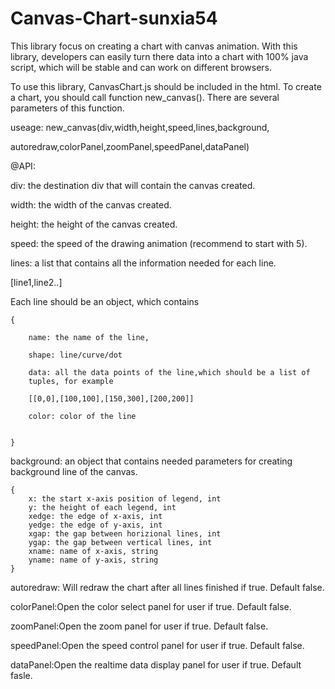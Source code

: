 # Canvas-Chart-sunxia54

This library focus on creating a chart with canvas animation. With this library,
developers can easily turn there data into a chart with 100% java script, which will be 
stable and can work on different browsers.


To use this library,  CanvasChart.js should be included in the html. To create a chart, 
you should call function new_canvas(). There are several parameters of this function.

useage: new_canvas(div,width,height,speed,lines,background,

autoredraw,colorPanel,zoomPanel,speedPanel,dataPanel)

@API:

div: the destination div that will contain the canvas created.

width: the width of the canvas created.

height: the height of the canvas created.

speed: the speed of the drawing animation (recommend to start with 5).

lines: a list that contains all the information needed for each line.

[line1,line2..]

Each line should be an object, which contains

    {

        name: the name of the line,

        shape: line/curve/dot

        data: all the data points of the line,which should be a list of 
        tuples, for example

        [[0,0],[100,100],[150,300],[200,200]]

        color: color of the line 


    }

background: an object that contains needed parameters for creating background line of the canvas.
    
    {
        x: the start x-axis position of legend, int
        y: the height of each legend, int
        xedge: the edge of x-axis, int
        yedge: the edge of y-axis, int
        xgap: the gap between horizional lines, int
        ygap: the gap between vertical lines, int
        xname: name of x-axis, string
        yname: name of y-axis, string
    }
 
 autoredraw: Will redraw the chart after all lines finished if true. Default false.
 
 colorPanel:Open the color select panel for user if true. Default false.
 
 zoomPanel:Open the zoom panel for user if true. Default false.
 
 speedPanel:Open the speed control panel for user if true. Default false.
 
 dataPanel:Open the realtime data display panel for user if true. Default fasle.
 
 